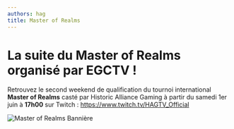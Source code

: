 ```yaml
---
authors: hag
title: Master of Realms
---
```

# La suite du Master of Realms organisé par EGCTV ! 

Retrouvez le second weekend de qualification du tournoi international **Master of Realms** casté par Historic Alliance Gaming à partir du samedi 1er juin à **17h00** sur Twitch : https://www.twitch.tv/HAGTV_Official

![Master of Realms Bannière](/img/organisations/hag/MOR_WEEKEND_2.png)